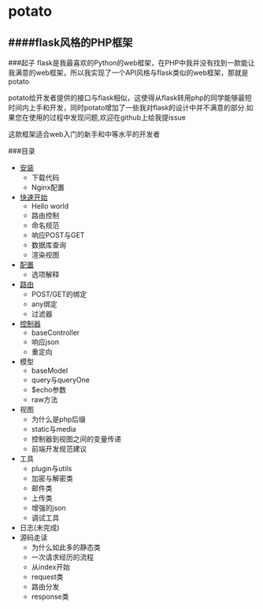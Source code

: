 potato
===
####flask风格的PHP框架
------------

###起子
flask是我最喜欢的Python的web框架，在PHP中我并没有找到一款能让我满意的web框架，所以我实现了一个API风格与flask类似的web框架，那就是potato

potato给开发者提供的接口与flask相似，这使得从flask转用php的同学能够最短时间内上手和开发，同时potato增加了一些我对flask的设计中并不满意的部分.如果您在使用的过程中发现问题,欢迎在github上给我提issue

这款框架适合web入门的新手和中等水平的开发者

###目录
+ [安装](potato/doc/1.安装.md)
    + 下载代码
    + Nginx配置
+ [快速开始](potato/doc/2.快速开始.md)
    + Hello world
    + 路由控制
    + 命名规范
    + 响应POST与GET
    + 数据库查询
    + 渲染视图
+ [配置](potato/doc/3.配置.md)
    + 选项解释
+ [路由](potato/doc/4.路由.md)
    + POST/GET的绑定
    + any绑定
    + 过滤器
+ [控制器](/potato/doc/5.控制器.md)
    + baseController
    + 响应json
    + 重定向
+ 模型
    + baseModel
    + query与queryOne
    + $echo参数
    + raw方法
+ 视图
    + 为什么是php后缀
    + static与media
    + 控制器到视图之间的变量传递
    + 前端开发规范建议
+ 工具
    + plugin与utils
    + 加密与解密类
    + 邮件类
    + 上传类
    + 增强的json
    + 调试工具
+ 日志(未完成)
+ 源码走读
    + 为什么如此多的静态类
    + 一次请求经历的流程
    + 从index开始
    + request类
    + 路由分发
    + response类